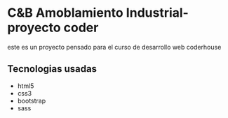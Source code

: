 <h1>C&B Amoblamiento Industrial-proyecto coder </h1>
<p>este es un proyecto pensado para el curso de desarrollo web coderhouse</p>
<h2>Tecnologias usadas</h2>
<ul>
    <li>html5</li>
    <li>css3</li>
    <li>bootstrap</li>
    <li>sass</li>
</ul>
